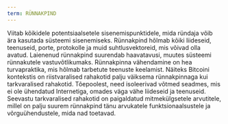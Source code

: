 ```yaml
---
term: RÜNNAKPIND
---
```


Viitab kõikidele potentsiaalsetele sisenemispunktidele, mida ründaja võib ära kasutada süsteemi sisenemiseks. Rünnakpind hõlmab kõiki liideseid, teenuseid, porte, protokolle ja muid suhtlusvektoreid, mis võivad olla avatud. Laienenud rünnakpind suurendab haavatavusi, muutes süsteemi rünnakutele vastuvõtlikumaks. Rünnakpinna vähendamine on hea turvapraktika, mis hõlmab tarbetute teenuste keelamist. Näiteks Bitcoini kontekstis on riistvaralised rahakotid palju väiksema rünnakpinnaga kui tarkvaralised rahakotid. Tõepoolest, need isoleerivad võtmed seadmes, mis ei ole ühendatud Internetiga, omades väga vähe liideseid ja teenuseid. Seevastu tarkvaralised rahakotid on paigaldatud mitmekülgsetele arvutitele, millel on palju suurem rünnakpind tänu arvukatele funktsionaalsustele ja võrguühendustele, mida nad toetavad.